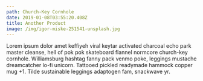 ```yaml
---
path: Church-Key Cornhole
date: 2019-01-08T03:55:20.408Z
title: Another Product
image: /img/igor-miske-251541-unsplash.jpg
---
```

Lorem ipsum dolor amet keffiyeh viral keytar activated charcoal echo park master cleanse, hell of pok pok skateboard flannel normcore church-key cornhole. Williamsburg hashtag fanny pack venmo poke, leggings mustache dreamcatcher lo-fi unicorn. Tattooed pickled readymade hammock copper mug +1. Tilde sustainable leggings adaptogen fam, snackwave yr.
